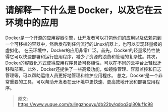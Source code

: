 # 请解释一下什么是 Docker，以及它在云环境中的应用

Docker是一个开源的应用容器引擎，让开发者可以打包他们的应用以及依赖包到一个可移植的容器中，然后发布到任何流行的Linux机器上，也可以实现轻量级的虚拟化。
在云环境中，Docker的应用非常广泛。首先，Docker的轻量级特性使得它可以快速部署和运行应用程序，减少了资源的浪费和管理的复杂性。其次，Docker的容器化方式使得应用程序具备可移植性，可以在不同的云平台上轻松迁移和部署。此外，Docker还提供了一些高级功能，如镜像管理、容器监控和日志管理等，可以帮助运维人员更好地管理和维护应用程序。
总之，Docker是一个非常重要的工具，可以帮助开发者在云环境中更快速、更高效地开发和部署应用程序。


> 原文: <https://www.yuque.com/tulingzhouyu/db22bv/qdoq3gl80luf1c98>